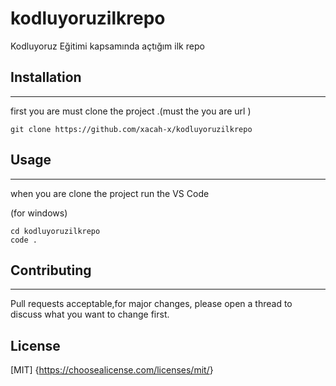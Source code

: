 # kodluyoruzilkrepo

Kodluyoruz Eğitimi kapsamında açtığım ilk repo

## Installation

---

first you are  must clone the project .(must the you are url )

```
git clone https://github.com/xacah-x/kodluyoruzilkrepo

```

## Usage

---

 when you are clone the project run the VS Code 

(for windows)
```
cd kodluyoruzilkrepo
code . 
```

## Contributing

---

Pull requests acceptable,for major changes, please open a thread to discuss what you want to change first.

## License

[MIT] {<https://choosealicense.com/licenses/mit/>}

